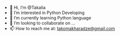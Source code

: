 - 👋 Hi, I’m @Takalia
- 👀 I’m interested in Python Developing
- 🌱 I’m currently learning Python language
- 💞️ I’m looking to collaborate on ...
- 📫 How to reach me at: takomakharadze@gmail.com

<!---
Takalia/Takalia is a ✨ special ✨ repository because its `README.md` (this file) appears on your GitHub profile.
You can click the Preview link to take a look at your changes.
--->
